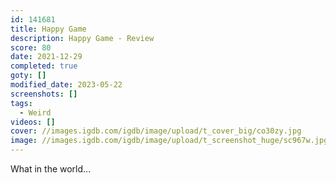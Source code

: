 ```yaml
---
id: 141681
title: Happy Game
description: Happy Game - Review
score: 80
date: 2021-12-29
completed: true
goty: []
modified_date: 2023-05-22
screenshots: []
tags:
  - Weird
videos: []
cover: //images.igdb.com/igdb/image/upload/t_cover_big/co30zy.jpg
image: //images.igdb.com/igdb/image/upload/t_screenshot_huge/sc967w.jpg
---
```

What in the world...